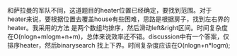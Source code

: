 和萨拉曼的军队不同，这道题目的heater位置已经确定，要找到范围。对于heater来说，要根据位置去覆盖house有些困难，思路是根据房子，找到左右界的heater。我采用的方法
是两个数组均排序，然后滑动left&right区间。时间复杂度在O(nlogn+mlogm+n+m)，总体来说效率还不错。discussion中有一个答案，仅排序heater，然后binarysearch
找上下界。时间复杂度应该在O(nlogn+n*logm);
